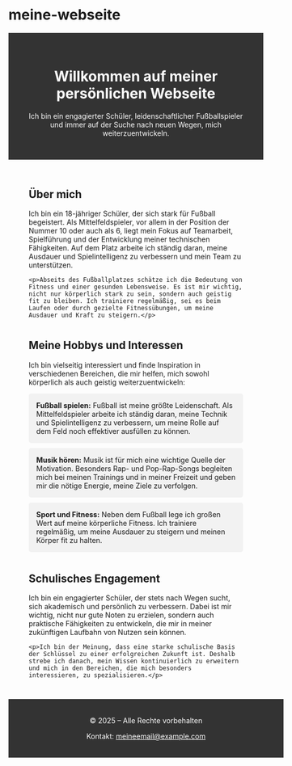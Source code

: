 # meine-webseite

<!DOCTYPE html>
<html lang="de">
<head>
    <meta charset="UTF-8">
    <meta name="viewport" content="width=device-width, initial-scale=1.0">
    <title>Meine Webseite</title>
</head>
<body>

<header style="background-color: #333; color: white; padding: 30px; text-align: center;">
    <h1>Willkommen auf meiner persönlichen Webseite</h1>
    <p>Ich bin ein engagierter Schüler, leidenschaftlicher Fußballspieler und immer auf der Suche nach neuen Wegen, mich weiterzuentwickeln.</p>
</header>

<section style="margin: 40px;">
    <h2>Über mich</h2>
    <p>Ich bin ein 18-jähriger Schüler, der sich stark für Fußball begeistert. Als Mittelfeldspieler, vor allem in der Position der Nummer 10 oder auch als 6, liegt mein Fokus auf Teamarbeit, Spielführung und der Entwicklung meiner technischen Fähigkeiten. Auf dem Platz arbeite ich ständig daran, meine Ausdauer und Spielintelligenz zu verbessern und mein Team zu unterstützen.</p>
    
    <p>Abseits des Fußballplatzes schätze ich die Bedeutung von Fitness und einer gesunden Lebensweise. Es ist mir wichtig, nicht nur körperlich stark zu sein, sondern auch geistig fit zu bleiben. Ich trainiere regelmäßig, sei es beim Laufen oder durch gezielte Fitnessübungen, um meine Ausdauer und Kraft zu steigern.</p>
</section>

<section style="margin: 40px;">
    <h2>Meine Hobbys und Interessen</h2>
    <p>Ich bin vielseitig interessiert und finde Inspiration in verschiedenen Bereichen, die mir helfen, mich sowohl körperlich als auch geistig weiterzuentwickeln:</p>
    <ul style="list-style-type: none; padding: 0;">
        <li style="background-color: #f2f2f2; margin: 10px 0; padding: 15px; border-radius: 5px;">
            <strong>Fußball spielen:</strong> Fußball ist meine größte Leidenschaft. Als Mittelfeldspieler arbeite ich ständig daran, meine Technik und Spielintelligenz zu verbessern, um meine Rolle auf dem Feld noch effektiver ausfüllen zu können.
        </li>
        <li style="background-color: #f2f2f2; margin: 10px 0; padding: 15px; border-radius: 5px;">
            <strong>Musik hören:</strong> Musik ist für mich eine wichtige Quelle der Motivation. Besonders Rap- und Pop-Rap-Songs begleiten mich bei meinen Trainings und in meiner Freizeit und geben mir die nötige Energie, meine Ziele zu verfolgen.
        </li>
        <li style="background-color: #f2f2f2; margin: 10px 0; padding: 15px; border-radius: 5px;">
            <strong>Sport und Fitness:</strong> Neben dem Fußball lege ich großen Wert auf meine körperliche Fitness. Ich trainiere regelmäßig, um meine Ausdauer zu steigern und meinen Körper fit zu halten.
        </li>
    </ul>
</section>

<section style="margin: 40px;">
    <h2>Schulisches Engagement</h2>
    <p>Ich bin ein engagierter Schüler, der stets nach Wegen sucht, sich akademisch und persönlich zu verbessern. Dabei ist mir wichtig, nicht nur gute Noten zu erzielen, sondern auch praktische Fähigkeiten zu entwickeln, die mir in meiner zukünftigen Laufbahn von Nutzen sein können.</p>

    <p>Ich bin der Meinung, dass eine starke schulische Basis der Schlüssel zu einer erfolgreichen Zukunft ist. Deshalb strebe ich danach, mein Wissen kontinuierlich zu erweitern und mich in den Bereichen, die mich besonders interessieren, zu spezialisieren.</p>
</section>

<footer style="background-color: #333; color: white; text-align: center; padding: 20px; position: relative; bottom: 0; width: 100%;">
    <p>&copy; 2025 – Alle Rechte vorbehalten</p>
    <p>Kontakt: <a href="mailto:meineemail@example.com" style="color: white;">meineemail@example.com</a></p>
</footer>

</body>
</html>

